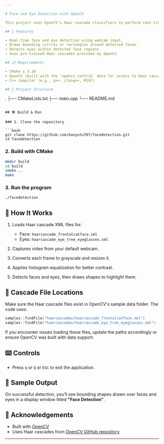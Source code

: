 ```yaml
---

# Face and Eye Detection with OpenCV

This project uses OpenCV's Haar cascade classifiers to perform real-time face and eye detection via webcam. It's built with C++ and managed using CMake.

## 🚀 Features

- Real-time face and eye detection using webcam input.
- Draws bounding circles or rectangles around detected faces.
- Detects eyes within detected face regions.
- Uses pre-trained Haar cascades provided by OpenCV.

## 📋 Requirements

- CMake ≥ 3.10
- OpenCV (built with the `opencv_contrib` data for access to Haar cascades)
- C++ compiler (e.g., g++, clang++, MSVC)

## 📂 Project Structure

```
.
├── CMakeLists.txt
├── main.cpp
└── README.md
```

## 🛠️ Build & Run

### 1. Clone the repository

```bash
git clone https://github.com/kanyutu707/facedetection.git
cd facedetection
```

### 2. Build with CMake

```bash
mkdir build
cd build
cmake ..
make
```

### 3. Run the program

```bash
./facedetection
```

## 🧠 How It Works

1. Loads Haar cascade XML files for:
   - Face: `haarcascade_frontalcatface.xml`
   - Eyes: `haarcascade_eye_tree_eyeglasses.xml`

2. Captures video from your default webcam.

3. Converts each frame to grayscale and resizes it.

4. Applies histogram equalization for better contrast.

5. Detects faces and eyes, then draws shapes to highlight them.

## 📁 Cascade File Locations

Make sure the Haar cascade files exist in OpenCV's sample data folder. The code uses:

```cpp
samples::findFile("haarcascades/haarcascade_frontalcatface.xml")
samples::findFile("haarcascades/haarcascade_eye_tree_eyeglasses.xml")
```

If you encounter issues loading these files, update the paths accordingly or ensure OpenCV was built with data support.

## ⌨️ Controls

- Press `q` or `Q` or `ESC` to exit the application.

## 📸 Sample Output

On successful detection, you’ll see bounding shapes drawn over faces and eyes in a display window titled **"Face Detection"**.

## 🧩 Acknowledgements

- Built with [OpenCV](https://opencv.org/)
- Uses Haar cascades from [OpenCV GitHub repository](https://github.com/opencv/opencv)

---
```

